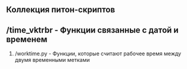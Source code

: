 ## Коллекция питон-скриптов

## /time_vktrbr - Функции связанные с датой и временем

1. /worktime.py - Функции, которые считают рабочее время между двумя временными метками
